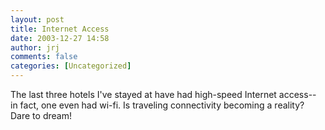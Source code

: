 ```yaml
---
layout: post
title: Internet Access
date: 2003-12-27 14:58
author: jrj
comments: false
categories: [Uncategorized]
---
```

The last three hotels I've stayed at have had high-speed Internet access-- in fact, one even had wi-fi. Is traveling connectivity becoming a reality? Dare to dream!
